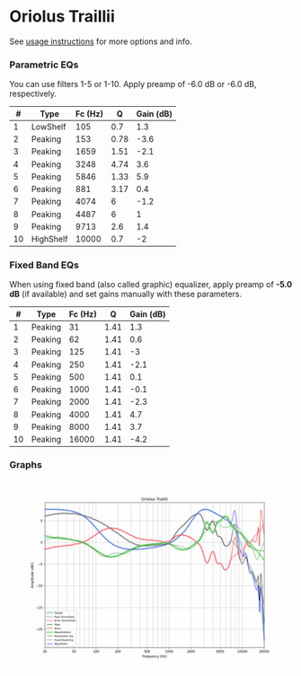 # Oriolus Traillii
See [usage instructions](https://github.com/jaakkopasanen/AutoEq#usage) for more options and info.

### Parametric EQs
You can use filters 1-5 or 1-10. Apply preamp of -6.0 dB or -6.0 dB, respectively.

|   # | Type      |   Fc (Hz) |    Q |   Gain (dB) |
|-----|-----------|-----------|------|-------------|
|   1 | LowShelf  |       105 | 0.7  |         1.3 |
|   2 | Peaking   |       153 | 0.78 |        -3.6 |
|   3 | Peaking   |      1659 | 1.51 |        -2.1 |
|   4 | Peaking   |      3248 | 4.74 |         3.6 |
|   5 | Peaking   |      5846 | 1.33 |         5.9 |
|   6 | Peaking   |       881 | 3.17 |         0.4 |
|   7 | Peaking   |      4074 | 6    |        -1.2 |
|   8 | Peaking   |      4487 | 6    |         1   |
|   9 | Peaking   |      9713 | 2.6  |         1.4 |
|  10 | HighShelf |     10000 | 0.7  |        -2   |

### Fixed Band EQs
When using fixed band (also called graphic) equalizer, apply preamp of **-5.0 dB** (if available) and set gains manually with these parameters.

|   # | Type    |   Fc (Hz) |    Q |   Gain (dB) |
|-----|---------|-----------|------|-------------|
|   1 | Peaking |        31 | 1.41 |         1.3 |
|   2 | Peaking |        62 | 1.41 |         0.6 |
|   3 | Peaking |       125 | 1.41 |        -3   |
|   4 | Peaking |       250 | 1.41 |        -2.1 |
|   5 | Peaking |       500 | 1.41 |         0.1 |
|   6 | Peaking |      1000 | 1.41 |        -0.1 |
|   7 | Peaking |      2000 | 1.41 |        -2.3 |
|   8 | Peaking |      4000 | 1.41 |         4.7 |
|   9 | Peaking |      8000 | 1.41 |         3.7 |
|  10 | Peaking |     16000 | 1.41 |        -4.2 |

### Graphs
![](./Oriolus%20Traillii.png)
